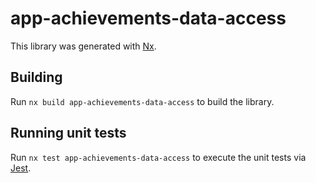 # app-achievements-data-access

This library was generated with [Nx](https://nx.dev).

## Building

Run `nx build app-achievements-data-access` to build the library.

## Running unit tests

Run `nx test app-achievements-data-access` to execute the unit tests via [Jest](https://jestjs.io).
